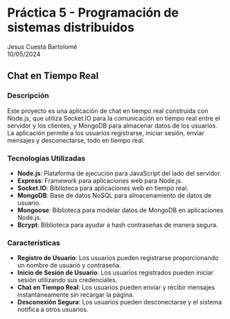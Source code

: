 # Práctica 5 - Programación de sistemas distribuidos

Jesus Cuesta Bartolomé  
10/05/2024

## Chat en Tiempo Real

### Descripción
Este proyecto es una aplicación de chat en tiempo real construida con Node.js, que utiliza Socket.IO para la comunicación en tiempo real entre el servidor y los clientes, y MongoDB para almacenar datos de los usuarios. La aplicación permite a los usuarios registrarse, iniciar sesión, enviar mensajes y desconectarse, todo en tiempo real.

### Tecnologías Utilizadas
- **Node.js**: Plataforma de ejecución para JavaScript del lado del servidor.
- **Express**: Framework para aplicaciones web para Node.js.
- **Socket.IO**: Biblioteca para aplicaciones web en tiempo real.
- **MongoDB**: Base de datos NoSQL para almacenamiento de datos de usuario.
- **Mongoose**: Biblioteca para modelar datos de MongoDB en aplicaciones Node.js.
- **Bcrypt**: Biblioteca para ayudar a hash contraseñas de manera segura.

### Características
- **Registro de Usuario**: Los usuarios pueden registrarse proporcionando un nombre de usuario y contraseña.
- **Inicio de Sesión de Usuario**: Los usuarios registrados pueden iniciar sesión utilizando sus credenciales.
- **Chat en Tiempo Real**: Los usuarios pueden enviar y recibir mensajes instantáneamente sin recargar la página.
- **Desconexión Segura**: Los usuarios pueden desconectarse y el sistema notifica a otros usuarios.